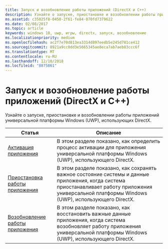 ```yaml
---
title: Запуск и возобновление работы приложений (DirectX и C++)
description: Узнайте о запуске, приостановке и возобновлении работы приложений универсальной платформы Windows (UWP), использующих DirectX.
ms.assetid: c35025f8-0450-2f61-fe84-070fd7379622
ms.date: 02/08/2017
ms.topic: article
keywords: windows 10, uwp, игры, directx, запуск, возобновление
ms.localizationpriority: medium
ms.openlocfilehash: ac2f7e70d813ea3314d897eedb5e245d781ce412
ms.sourcegitcommit: 8921a9cc0dd3e5665345ae8eca7ab7aeb83ccc6f
ms.translationtype: MT
ms.contentlocale: ru-RU
ms.lasthandoff: 12/10/2018
ms.locfileid: "8875861"
---
```

# <a name="launching-and-resuming-apps-directx-and-c"></a>Запуск и возобновление работы приложений (DirectX и C++)



Узнайте о запуске, приостановке и возобновлении работы приложений универсальной платформы Windows (UWP), использующих DirectX.

| Статья | Описание |
|---------------------------------------------------------------------|-----------------------------------------------------------------------------------------------------------------|
| [Активация приложения](how-to-activate-an-app-directx-and-cpp.md) | В этом разделе показано, как определить процесс активации для приложения универсальной платформы Windows (UWP), использующего DirectX. |
| [Приостановка работы приложения](how-to-suspend-an-app-directx-and-cpp.md) | В этом разделе показано, как сохранять важное состояние системы и данные приложения, когда система приостанавливает работу приложения универсальной платформы Windows (UWP), использующего DirectX. |
| [Возобновление работы приложения](how-to-resume-an-app-directx-and-cpp.md) | В этом разделе показано, как восстановить важные данные приложения, когда система возобновляет работу приложения универсальной платформы Windows (UWP), использующего DirectX. |
 

 

 




